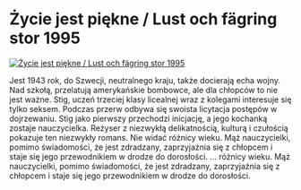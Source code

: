 Życie jest piękne / Lust och fägring stor 1995 
=============
[![Życie jest piękne / Lust och fägring stor 1995 ](http://vidos.pl/images/player.gif)](http://vidos.pl/ycie-jest-piekne-lust-och-fgring-stor-1995)

 Jest 1943 rok, do Szwecji, neutralnego kraju, także docierają echa wojny. Nad szkołą, przelatują amerykańskie bombowce, ale dla chłopców to nie jest ważne. Stig, uczeń trzeciej klasy licealnej wraz z kolegami interesuje się tylko seksem. Podczas przerw odbywa się swoista licytacja postępów w dojrzewaniu. Stig jako pierwszy przechodzi inicjację, a jego kochanką zostaje nauczycielka. Reżyser z niezwykłą delikatnością, kulturą i czułością pokazuje ten niezwykły romans. Nie widać różnicy wieku. Mąż nauczycielki, pomimo świadomości, że jest zdradzany, zaprzyjaźnia się z chłopcem i staje się jego przewodnikiem w drodze do dorosłości.  ... różnicy wieku. Mąż nauczycielki, pomimo świadomości, że jest zdradzany, zaprzyjaźnia się z chłopcem i staje się jego przewodnikiem w drodze do dorosłości.
